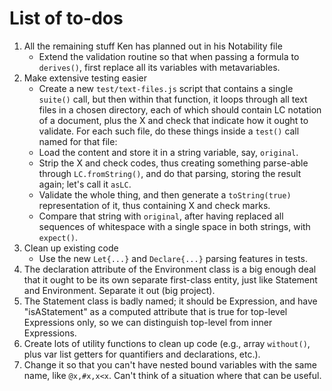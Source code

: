 
# List of to-dos

 1. All the remaining stuff Ken has planned out in his Notability file
     * Extend the validation routine so that when passing a formula to
       `derives()`, first replace all its variables with metavariables.
 1. Make extensive testing easier
     * Create a new `test/text-files.js` script that contains a single `suite()`
       call, but then within that function, it loops through all text files in a
       chosen directory, each of which should contain LC notation of a document,
       plus the X and check that indicate how it ought to validate.  For each
       such file, do these things inside a `test()` call named for that file:
     * Load the content and store it in a string variable, say, `original`.
     * Strip the X and check codes, thus creating something parse-able through
       `LC.fromString()`, and do that parsing, storing the result again; let's
       call it `asLC`.
     * Validate the whole thing, and then generate a `toString(true)`
       representation of it, thus containing X and check marks.
     * Compare that string with `original`, after having replaced all sequences
       of whitespace with a single space in both strings, with `expect()`.
 1. Clean up existing code
     * Use the new `Let{...}` and `Declare{...}` parsing features in tests.
 1. The declaration attribute of the Environment class is a big enough deal
    that it ought to be its own separate first-class entity, just like
    Statement and Environment.  Separate it out (big project).
 1. The Statement class is badly named; it should be Expression, and have
    "isAStatement" as a computed attribute that is true for top-level
    Expressions only, so we can distinguish top-level from inner Expressions.
 1. Create lots of utility functions to clean up code (e.g., array `without()`,
    plus var list getters for quantifiers and declarations, etc.).
 1. Change it so that you can't have nested bound variables with the same name,
    like `@x,#x,x<x`.  Can't think of a situation where that can be useful.
